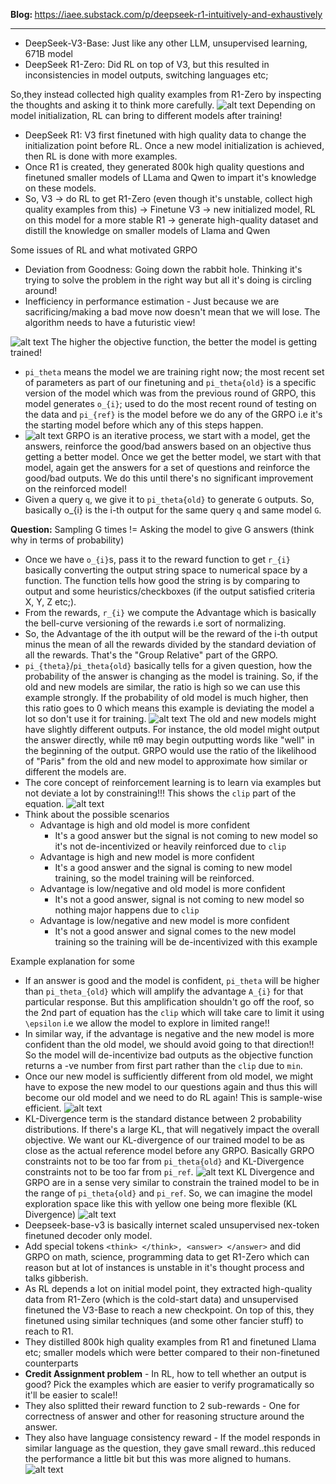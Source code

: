 <b> Blog: </b> https://iaee.substack.com/p/deepseek-r1-intuitively-and-exhaustively

---
- DeepSeek-V3-Base: Just like any other LLM, unsupervised learning, 671B model
- DeepSeek R1-Zero: Did RL on top of V3, but this resulted in inconsistencies in model outputs, switching languages etc;

So,they instead collected high quality examples from R1-Zero by inspecting the thoughts and asking it to think more carefully.
![alt text](deepseek_internals_assets/image.png) Depending on model initialization, RL can bring to different models after training!

- DeepSeek R1: V3 first finetuned with high quality data to change the initialization point before RL. Once a new model initialization is achieved, then RL is done with more examples.
- Once R1 is created, they generated 800k high quality questions and finetuned smaller models of LLama and Qwen to impart it's knowledge on these models.
- So, V3 -> do RL to get R1-Zero (even though it's unstable, collect high quality examples from this) -> Finetune V3 -> new initialized model, RL on this model for a more stable R1 -> generate high-quality dataset and distill the knowledge on smaller models of Llama and Qwen 

Some issues of RL and what motivated GRPO
- Deviation from Goodness: Going down the rabbit hole. Thinking it's trying to solve the problem in the right way but all it's doing is circling around!
- Inefficiency in performance estimation - Just because we are sacrificing/making a bad move now doesn't mean that we will lose. The algorithm needs to have a futuristic view!

![alt text](deepseek_internals_assets/image2.png) The higher the objective function, the better the model is getting trained!
- `pi_theta` means the model we are training right now; the most recent set of parameters as part of our finetuning and `pi_theta{old}` is a specific version of the model which was from the previous round of GRPO, this model generates `o_{i}`; used to do the most recent round of testing on the data and `pi_{ref}` is the model before we do any of the GRPO i.e it's the starting model before which any of this steps happen.
- ![alt text](deepseek_internals_assets/image3.png) GRPO is an iterative process, we start with a model, get the answers, reinforce the good/bad answers based on an objective thus getting a better model. Once we get the better model, we start with that model, again get the answers for a set of questions and reinforce the good/bad outputs. We do this until there's no significant improvement on the reinforced model!
- Given a query `q`, we give it to `pi_theta{old}` to generate `G` outputs. So, basically o_{i} is the i-th output for the same query `q` and same model `G`. 

<b>Question:</b> Sampling G times != Asking the model to give G answers (think why in terms of probability)
- Once we have `o_{i}`s, pass it to the reward function to get `r_{i}` basically converting the output string space to numerical space by a function. The function tells how good the string is by comparing to output and some heuristics/checkboxes (if the output satisfied criteria X, Y, Z etc;).
- From the rewards, `r_{i}` we compute the Advantage which is basically the bell-curve versioning of the rewards i.e sort of normalizing.
- So, the Advantage of the ith output will be the reward of the i-th output minus the mean of all the rewards divided by the standard deviation of all the rewards. That's the "Group Relative" part of the GRPO.
- `pi_{theta}`/`pi_theta{old}` basically tells for a given question, how the probability of the answer is changing as the model is training. So, if the old and new models are similar, the ratio is high so we can use this example strongly. If the probability of old model is much higher, then this ratio goes to 0 which means this example is deviating the model a lot so don't use it for training. 
![alt text](deepseek_internals_Assets/image4.png) The old and new models might have slightly different outputs. For instance, the old model might output the answer directly, while πθ may begin outputting words like "well" in the beginning of the output. GRPO would use the ratio of the likelihood of "Paris" from the old and new model to approximate how similar or different the models are.
- The core concept of reinforcement learning is to learn via examples but not deviate a lot by constraining!!! This shows the `clip` part of the equation.
![alt text](deepseek_internals_Assets/image5.png)
- Think about the possible scenarios
  * Advantage is high and old model is more confident
    * It's a good answer but the signal is not coming to new model so it's not de-incentivized or heavily reinforced due to `clip`
  * Advantage is high and new model is more confident
    * It's a good answer and the signal is coming to new model training, so the model training will be reinforced.
  * Advantage is low/negative and old model is more confident
    * It's not a good answer, signal is not coming to new model so nothing major happens due to `clip`
  * Advantage is low/negative and new model is more confident
    * It's not a good answer and signal comes to the new model training so the training will be de-incentivized with this example

Example explanation for some
- If an answer is good and the model is confident, `pi_theta` will be higher than `pi_theta_{old}` which will amplify the advantage `A_{i}` for that particular response. But this amplification shouldn't go off the roof, so the 2nd part of equation has the `clip` which will take care to limit it using `\epsilon` i.e we allow the model to explore in limited range!!
- In similar way, if the advantage is negative and the new model is more confident than the old model, we should avoid going to that direction!! So the model will de-incentivize bad outputs as the objective function returns a -ve number from first part rather than the `clip` due to `min`.
- Once our new model is sufficiently different from old model, we might have to expose the new model to our questions again and thus this will become our old model and we need to do RL again! This is sample-wise efficient.
![alt text](deepseek_internals_Assets/image6.png)
- KL-Divergence term is the standard distance between 2 probability distributions. If there's a large KL, that will negatively impact the overall objective. We want our KL-divergence of our trained model to be as close as the actual reference model before any GRPO. Basically GRPO constraints not to be too far from `pi_theta{old}` and KL-Divergence constraints not to be too far from `pi_ref`.
![alt text](deepseek_internals_Assets/image7.png) KL Divergence and GRPO are in a sense very similar to constrain the trained model to be in the range of `pi_theta{old}` and `pi_ref`. So, we can imagine the model exploration space like this with yellow one being more flexible (KL Divergence) 
![alt text](deepseek_internals_assets/image8.png)
- Deepseek-base-v3 is basically internet scaled unsupervised nex-token finetuned decoder only model.
- Add special tokens `<think> </think>, <answer> </answer>` and did GRPO on math, science, programming data to get R1-Zero which can reason but at lot of instances is unstable in it's thought process and talks gibberish.
- As RL depends a lot on initial model point, they extracted high-quality data from R1-Zero (which is the cold-start data) and unsupervised finetuned the V3-Base to reach a new checkpoint. On top of this, they finetuned using similar techniques (and some other fancier stuff) to reach to R1.
- They distilled 800k high quality examples from R1 and finetuned Llama etc; smaller models which were better compared to their non-finetuned counterparts
- **Credit Assignment problem** - In RL, how to tell whether an output is good? Pick the examples which are easier to verify programatically so it'll be easier to scale!!
- They also splitted their reward function to 2 sub-rewards - One for correctness of answer and other for reasoning structure around the answer.
- They also have language consistency reward - If the model responds in similar language as the question, they gave small reward..this reduced the performance a little bit but this was more aligned to humans.
![alt text](deepseek_internals_Assets/image9.png)

